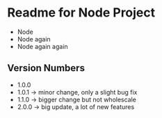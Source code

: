 # Readme for Node Project

* Node
* Node again
* Node again again

## Version Numbers

* 1.0.0
* 1.0.1 -> minor change, only a slight bug fix
* 1.1.0 -> bigger change but not wholescale
* 2.0.0 -> big update, a lot of new features

